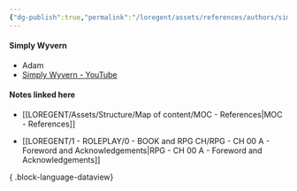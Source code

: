 ```yaml
---
{"dg-publish":true,"permalink":"/loregent/assets/references/authors/simply-wyvern/","noteIcon":""}
---
```


#### Simply Wyvern

- Adam
- [Simply Wyvern - YouTube](https://www.youtube.com/@simplywyvern/videos)


#### Notes linked here

- [[LOREGENT/Assets/Structure/Map of content/MOC - References\|MOC - References]]

- [[LOREGENT/1 - ROLEPLAY/0 - BOOK and RPG CH/RPG - CH 00 A - Foreword and Acknowledgements\|RPG - CH 00 A - Foreword and Acknowledgements]]

{ .block-language-dataview}
